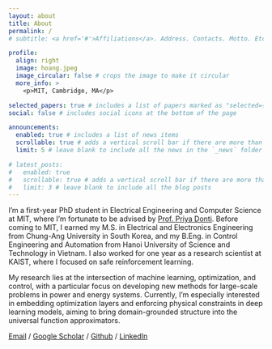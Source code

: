 ```yaml
---
layout: about
title: About
permalink: /
# subtitle: <a href='#'>Affiliations</a>. Address. Contacts. Motto. Etc.

profile:
  align: right
  image: hoang.jpeg
  image_circular: false # crops the image to make it circular
  more_info: >
    <p>MIT, Cambridge, MA</p>

selected_papers: true # includes a list of papers marked as "selected={true}"
social: false # includes social icons at the bottom of the page

announcements:
  enabled: true # includes a list of news items
  scrollable: true # adds a vertical scroll bar if there are more than 3 news items
  limit: 5 # leave blank to include all the news in the `_news` folder

# latest_posts:
#   enabled: true
#   scrollable: true # adds a vertical scroll bar if there are more than 3 new posts items
#   limit: 3 # leave blank to include all the blog posts
---
```


I’m a first-year PhD student in Electrical Engineering and Computer Science at MIT, where I’m fortunate to be advised by [Prof. Priya Donti](https://priyadonti.com/). Before coming to MIT, I earned my M.S. in Electrical and Electronics Engineering from Chung-Ang University in South Korea, and my B.Eng. in Control Engineering and Automation from Hanoi University of Science and Technology in Vietnam. I also worked for one year as a research scientist at KAIST, where I focused on safe reinforcement learning.

My research lies at the intersection of machine learning, optimization, and control, with a particular focus on developing new methods for large-scale problems in power and energy systems. Currently, I’m especially interested in embedding optimization layers and enforcing physical constraints in deep learning models, aiming to bring domain-grounded structure into the universal function approximators. 

[Email](mailto:hoangh@mit.edu) / [Google Scholar](https://scholar.google.com/citations?user=BajqYw8AAAAJ&hl=en) / [Github](https://github.com/hoang-tn) / [LinkedIn](https://www.linkedin.com/in/hoang-nguyen-971519201/)
